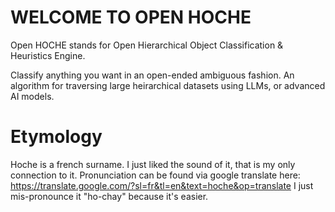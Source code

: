 # WELCOME TO OPEN HOCHE
Open HOCHE stands for Open Hierarchical Object Classification & Heuristics Engine. 

Classify anything you want in an open-ended ambiguous fashion. An algorithm for traversing large heirarchical datasets using LLMs, or advanced AI models.

# Etymology

Hoche is a french surname. I just liked the sound of it, that is my only connection to it.
Pronunciation can be found via google translate here: https://translate.google.com/?sl=fr&tl=en&text=hoche&op=translate
I just mis-pronounce it "ho-chay" because it's easier.
